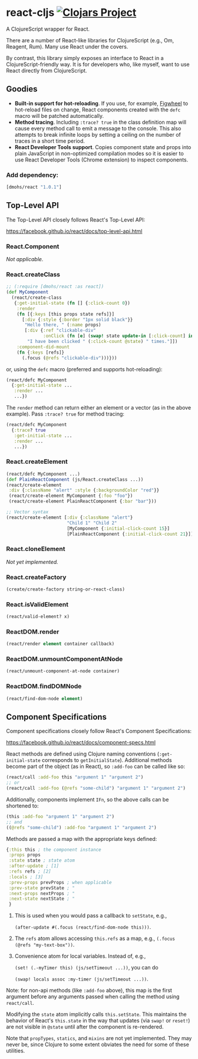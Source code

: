 # react-cljs [![Clojars Project](https://img.shields.io/clojars/v/dmohs/react.svg)](https://clojars.org/dmohs/react)

A ClojureScript wrapper for React.

There are a number of React-like libraries for ClojureScript (e.g., Om, Reagent, Rum). Many use React under the covers.

By contrast, this library simply exposes an interface to React in a ClojureScript-friendly way. It is for developers who, like myself, want to use React directly from ClojureScript.

## Goodies

- **Built-in support for hot-reloading**. If you use, for example, [Figwheel](https://github.com/bhauman/lein-figwheel) to hot-reload files on change, React components created with the `defc` macro will be patched automatically.
- **Method tracing**. Including `:trace? true` in the class definition map will cause every method call to emit a message to the console. This also attempts to break infinite loops by setting a ceiling on the number of traces in a short time period.
- **React Developer Tools support**. Copies component state and props into plain JavaScript in non-optimized compilation modes so it is easier to use React Developer Tools (Chrome extension) to inspect components.

### Add dependency:

```clj
[dmohs/react "1.0.1"]
```

## Top-Level API

The Top-Level API closely follows React's Top-Level API:

https://facebook.github.io/react/docs/top-level-api.html

### React.Component

*Not applicable.*

### React.createClass

```clj
;; (:require [dmohs/react :as react])
(def MyComponent
  (react/create-class
   {:get-initial-state (fn [] {:click-count 0})
    :render
    (fn [{:keys [this props state refs]}]
      [:div {:style {:border "1px solid black"}}
       "Hello there, " (:name props)
       [:div {:ref "clickable-div"
              :onClick (fn [e] (swap! state update-in [:click-count] inc))}
        "I have been clicked " (:click-count @state) " times."]])
    :component-did-mount
    (fn {:keys [refs]}
      (.focus (@refs "clickable-div")))}))
```

or, using the `defc` macro (preferred and supports hot-reloading):

```clj
(react/defc MyComponent
  {:get-initial-state ...
   :render ...
   ...})
```

The `render` method can return either an element or a vector (as in the above example). Pass `:trace? true` for method tracing:

```clj
(react/defc MyComponent
  {:trace? true
   :get-initial-state ...
   :render ...
   ...})
```

### React.createElement

```clj
(react/defc MyComponent ...)
(def PlainReactComponent (js/React.createClass ...))
(react/create-element
 :div {:className "alert" :style {:backgroundColor "red"}}
 (react/create-element MyComponent {:foo "foo"})
 (react/create-element PlainReactComponent {:bar "bar"}))

;; Vector syntax
(react/create-element [:div {:className "alert"}
                       "Child 1" "Child 2"
                       [MyComponent {:initial-click-count 15}]
                       [PlainReactComponent {:initial-click-count 21}]])
```

### React.cloneElement

*Not yet implemented.*

### React.createFactory

```clj
(create/create-factory string-or-react-class)
```

### React.isValidElement

```clj
(react/valid-element? x)
```

### ReactDOM.render

```clj
(react/render element container callback)
```

### ReactDOM.unmountComponentAtNode

```clj
(react/unmount-component-at-node container)
```

### ReactDOM.findDOMNode

```clj
(react/find-dom-node element)
```

## Component Specifications

Component specifications closely follow React's Component Specifications:

https://facebook.github.io/react/docs/component-specs.html

React methods are defined using Clojure naming conventions (`:get-initial-state` corresponds to `getInitialState`). Additional methods become part of the object (as in React), so `:add-foo` can be called like so:
```clj
(react/call :add-foo this "argument 1" "argument 2")
;; or
(react/call :add-foo (@refs "some-child") "argument 1" "argument 2")
```

Additionally, components implement `IFn`, so the above calls can be shortened to:
```clj
(this :add-foo "argument 1" "argument 2")
;; and
((@refs "some-child") :add-foo "argument 1" "argument 2")
```

Methods are passed a map with the appropriate keys defined:

```clj
{:this this ; the component instance
 :props props
 :state state ; state atom
 :after-update ; [1]
 :refs refs ; [2]
 :locals ; [3]
 :prev-props prevProps ; when applicable
 :prev-state prevState ; "
 :next-props nextProps ; "
 :next-state nextState ; "
 }
```

1. This is used when you would pass a callback to `setState`, e.g.,

   `(after-update #(.focus (react/find-dom-node this)))`.
2. The `refs` atom allows accessing `this.refs` as a map, e.g., `(.focus (@refs "my-text-box"))`.
3. Convenience atom for local variables. Instead of, e.g.,

   `(set! (.-myTimer this) (js/setTimeout ...))`, you can do

   `(swap! locals assoc :my-timer (js/setTimeout ...))`.

Note: for non-api methods (like `:add-foo` above), this map is the first argument before any arguments passed when calling the method using `react/call`.

Modifying the `state` atom implicitly calls `this.setState`. This maintains the behavior of React's `this.state` in the way that updates (via `swap!` or `reset!`) are not visible in `@state` until after the component is re-rendered.

Note that `propTypes`, `statics`, and `mixins` are not yet implemented. They may never be, since Clojure to some extent obviates the need for some of these utilities.
